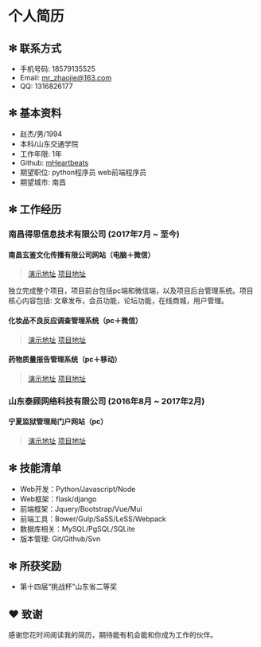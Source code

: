 # 个人简历

## ✻ 联系方式

* 手机号码: 18579135525
* Email: mr_zhaojie@163.com
* QQ: 1316826177

## ✻ 基本资料

* 赵杰/男/1994
* 本科/山东交通学院
* 工作年限: 1年
* Github: [mHeartbeats](https://github.com/mHeartbeats)
* 期望职位: python程序员 web前端程序员
* 期望城市: 南昌

## ✻ 工作经历

### 南昌得思信息技术有限公司 (2017年7月 ~ 至今)

#### 南昌玄鉴文化传播有限公司网站（电脑＋微信）

>[演示地址](http://www.google.com/)
> [项目地址](http://www.google.com/)

 独立完成整个项目，项目前台包括pc端和微信端，以及项目后台管理系统。项目核心内容包括: 文章发布，会员功能，论坛功能，在线商城，用户管理。

 #### 化妆品不良反应调查管理系统（pc＋微信）

>[演示地址](http://www.google.com/)
> [项目地址](http://www.google.com/)

#### 药物质量报告管理系统（pc＋移动）

>[演示地址](http://www.google.com/)
> [项目地址](http://www.google.com/)

### 山东泰顾网络科技有限公司 (2016年8月 ~ 2017年2月)

#### 宁夏监狱管理局门户网站（pc）

>[演示地址](http://www.google.com/)
> [项目地址](http://www.google.com/)

## ✻ 技能清单

* Web开发：Python/Javascript/Node
* Web框架：flask/django
* 前端框架：Jquery/Bootstrap/Vue/Mui
* 前端工具：Bower/Gulp/SaSS/LeSS/Webpack
* 数据库相关：MySQL/PgSQL/SQLite
* 版本管理: Git/Github/Svn

## ✻ 所获奖励

* 第十四届“挑战杯”山东省二等奖

## ❤ 致谢

感谢您花时间阅读我的简历，期待能有机会能和你成为工作的伙伴。

